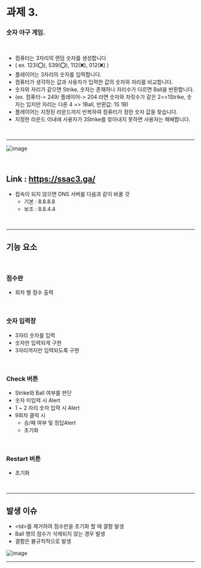 # 과제 3.

### 숫자 야구 게임.

<br>

- 컴퓨터는 3자리의 랜덤 숫자를 생성합니다
- ( ex. 123(⭕), 539(⭕), 112(❌), 012(❌) )
- 플레이어는 3자리의 숫자를 입력합니다.
- 컴퓨터가 생각하는 값과 사용자가 입력한 값의 숫자와 자리를 비교합니다.
- 숫자와 자리가 같으면 Strike, 숫자는 존재하나 자리수가 다르면 Ball을 반환합니다.
- (ex. 컴퓨터-> 249/ 플레이어-> 204 라면 숫자와 자릿수가 같은 2=>1Strike,
  숫자는 있지만 자리는 다른 4 => 1Ball, 반환값: 1S 1B)
- 플레이어는 지정된 라운드까지 반복하여 컴퓨터가 정한 숫자 값을 찾습니다.
- 지정한 라운드 이내에 사용자가 3Strike를 찾아내지 못하면 사용자는 패배합니다.

<br>

---

![image](https://user-images.githubusercontent.com/60606025/131168487-a964c741-a4af-4f55-af16-0640cad8b3e2.png)

<br>

## **Link** : https://ssac3.ga/

- 접속이 되지 않으면 DNS 서버를 다음과 같이 바꿀 것
  - 기본 : 8.8.8.8
  - 보조 : 8.8.4.4

<br>

---

## 기능 요소

<br>

### 점수판

- 회차 별 점수 출력

<br>

### 숫자 입력창

- 3자리 숫자를 입력
- 숫자만 입력되게 구현
- 3자리까지만 입력되도록 구현

<br>

### Check 버튼

- Strike와 Ball 여부를 판단
- 숫자 미입력 시 Alert
- 1 ~ 2 자리 숫자 입력 시 Alert
- 9회차 클릭 시
  - 승/패 여부 및 정답Alert
  - 초기화

<br>

### Restart 버튼

- 초기화

<br>

---

## 발생 이슈

- \<td>를 제거하여 점수판을 초기화 할 때 결함 발생
- Ball 행의 점수가 삭제되지 않는 경우 발생
- 결함은 불규칙적으로 발생

![image](https://user-images.githubusercontent.com/60606025/131172350-4ce1fe25-608c-4b85-a02f-b66fa645e82d.png)

---

